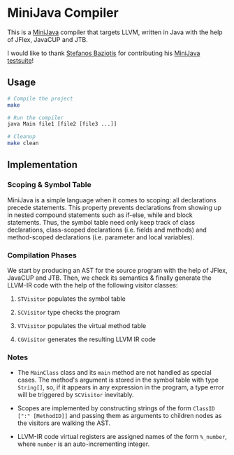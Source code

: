 # MiniJava Compiler

This is a [MiniJava](https://cgi.di.uoa.gr/~compilers/20_21/project.html#hw2) compiler that targets
LLVM, written in Java with the help of JFlex, JavaCUP and JTB.

I would like to thank [Stefanos Baziotis](https://github.com/baziotis) for contributing his [MiniJava
testsuite](https://github.com/baziotis/minijava-testsuite)!


## Usage

```bash
# Compile the project
make

# Run the compiler
java Main file1 [file2 [file3 ...]]

# Cleanup
make clean
```

## Implementation

### Scoping & Symbol Table

MiniJava is a simple language when it comes to scoping: all declarations precede statements.
This property prevents declarations from showing up in nested compound statements such as
if-else, while and block statements. Thus, the symbol table need only keep track of class
declarations, class-scoped declarations (i.e. fields and methods) and method-scoped declarations
(i.e. parameter and local variables).

### Compilation Phases

We start by producing an AST for the source program with the help of JFlex, JavaCUP and JTB. Then,
we check its semantics & finally generate the LLVM-IR code with the help of the following visitor
classes:

1. `STVisitor` populates the symbol table

2. `SCVisitor` type checks the program

3. `VTVisitor` populates the virtual method table

4. `CGVisitor` generates the resulting LLVM IR code

### Notes

- The `MainClass` class and its `main` method are not handled as special cases. The method's
argument is stored in the symbol table with type `String[]`, so, if it appears in any
expression in the program, a type error will be triggered by `SCVisitor` inevitably.

- Scopes are implemented by constructing strings of the form `ClassID [":" [MethodID]]` and passing
them as arguments to children nodes as the visitors are walking the AST. 

- LLVM-IR code virtual registers are assigned names of the form `%_number`, where `number` is an
auto-incrementing integer.
